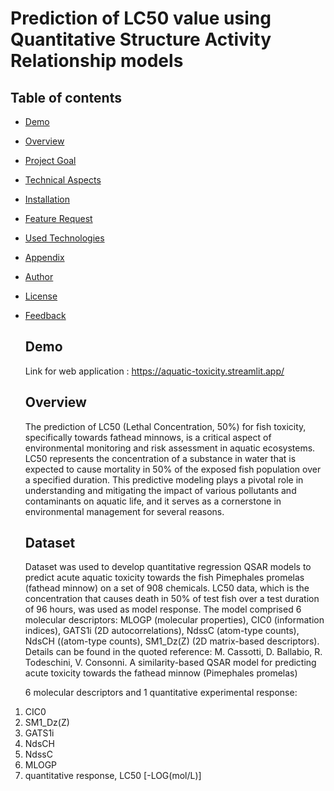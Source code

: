 #  Prediction of LC50 value using Quantitative    Structure Activity Relationship models

## Table of contents
* [Demo](#demo)
* [Overview](#overview)
* [Project Goal](#project-goal)
* [Technical Aspects](#technical-aspects)
* [Installation](#installation)
* [Feature Request](#feature-request)
* [Used Technologies](#used-technologies)
* [Appendix](#appendix)
* [Author](#author)
* [License](#license)
* [Feedback](#feedback)

  ## Demo
  Link for web application : https://aquatic-toxicity.streamlit.app/

  ## Overview
  The prediction of LC50 (Lethal Concentration, 50%) for fish toxicity, specifically towards
   fathead minnows, is a critical aspect of environmental monitoring and risk assessment in
  aquatic ecosystems. LC50 represents the concentration of a substance in water that is expected
  to cause mortality in 50% of the exposed fish population over a specified duration.
  This predictive modeling plays a pivotal role in understanding and mitigating the impact of
  various pollutants and contaminants on aquatic life, and it serves as a cornerstone in
  environmental management for several reasons.

  ## Dataset
  Dataset was used to develop quantitative regression QSAR models to predict acute aquatic toxicity 
  towards the fish Pimephales promelas (fathead minnow) on a set of 908 chemicals. LC50 data, which is the
  concentration that causes death in 50% of test fish over a test duration of 96 hours, was used as model response. 
  The model comprised 6 molecular descriptors: MLOGP (molecular properties), CIC0 (information indices), GATS1i (2D autocorrelations),
  NdssC (atom-type counts), NdsCH ((atom-type counts), SM1_Dz(Z) (2D matrix-based descriptors). Details can be found in the quoted reference: 
  M. Cassotti, D. Ballabio, R. Todeschini, V. Consonni. A similarity-based QSAR model for predicting acute toxicity towards the fathead minnow (Pimephales promelas)

  6 molecular descriptors and 1 quantitative experimental response:
1) CIC0
2) SM1_Dz(Z)
3) GATS1i
4) NdsCH
5) NdssC
6) MLOGP
7) quantitative response, LC50 [-LOG(mol/L)]
